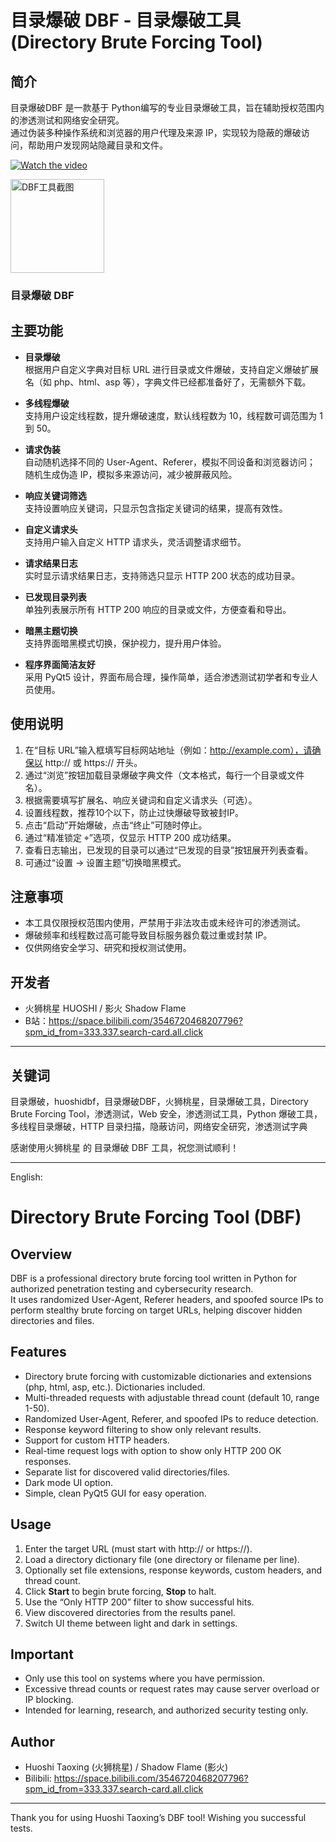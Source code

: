 # 目录爆破 DBF - 目录爆破工具 (Directory Brute Forcing Tool)

## 简介
目录爆破DBF 是一款基于 Python编写的专业目录爆破工具，旨在辅助授权范围内的渗透测试和网络安全研究。  
通过伪装多种操作系统和浏览器的用户代理及来源 IP，实现较为隐蔽的爆破访问，帮助用户发现网站隐藏目录和文件。

[![Watch the video](https://img.youtube.com/vi/OWbtPitbRQE/0.jpg)](https://www.youtube.com/watch?v=OWbtPitbRQE)

<img src="https://i.ibb.co/NdRyyYVH/DBF.png" alt="DBF工具截图" width="150"> <h3>目录爆破 DBF</h3>

## 主要功能
- **目录爆破**  
  根据用户自定义字典对目标 URL 进行目录或文件爆破，支持自定义爆破扩展名（如 php、html、asp 等），字典文件已经都准备好了，无需额外下载。
  
- **多线程爆破**  
  支持用户设定线程数，提升爆破速度，默认线程数为 10，线程数可调范围为 1 到 50。
  
- **请求伪装**  
  自动随机选择不同的 User-Agent、Referer，模拟不同设备和浏览器访问；  
  随机生成伪造 IP，模拟多来源访问，减少被屏蔽风险。
  
- **响应关键词筛选**  
  支持设置响应关键词，只显示包含指定关键词的结果，提高有效性。
  
- **自定义请求头**  
  支持用户输入自定义 HTTP 请求头，灵活调整请求细节。
  
- **请求结果日志**  
  实时显示请求结果日志，支持筛选只显示 HTTP 200 状态的成功目录。
  
- **已发现目录列表**  
  单独列表展示所有 HTTP 200 响应的目录或文件，方便查看和导出。
  
- **暗黑主题切换**  
  支持界面暗黑模式切换，保护视力，提升用户体验。
  
- **程序界面简洁友好**  
  采用 PyQt5 设计，界面布局合理，操作简单，适合渗透测试初学者和专业人员使用。

## 使用说明
1. 在“目标 URL”输入框填写目标网站地址（例如：http://example.com），请确保以 http:// 或 https:// 开头。  
2. 通过“浏览”按钮加载目录爆破字典文件（文本格式，每行一个目录或文件名）。  
3. 根据需要填写扩展名、响应关键词和自定义请求头（可选）。  
4. 设置线程数，推荐10个以下，防止过快爆破导致被封IP。  
5. 点击“启动”开始爆破，点击“终止”可随时停止。  
6. 通过“精准锁定 ⌖”选项，仅显示 HTTP 200 成功结果。  
7. 查看日志输出，已发现的目录可以通过“已发现的目录”按钮展开列表查看。  
8. 可通过“设置 -> 设置主题”切换暗黑模式。

## 注意事项
- 本工具仅限授权范围内使用，严禁用于非法攻击或未经许可的渗透测试。  
- 爆破频率和线程数过高可能导致目标服务器负载过重或封禁 IP。  
- 仅供网络安全学习、研究和授权测试使用。

## 开发者
- 火狮桃星 HUOSHI  / 影火 Shadow Flame
- B站：https://space.bilibili.com/3546720468207796?spm_id_from=333.337.search-card.all.click

---
## 关键词
目录爆破，huoshidbf，目录爆破DBF，火狮桃星，目录爆破工具，Directory Brute Forcing Tool，渗透测试，Web 安全，渗透测试工具，Python 爆破工具，多线程目录爆破，HTTP 目录扫描，隐蔽访问，网络安全研究，渗透测试字典

感谢使用火狮桃星 的 目录爆破 DBF 工具，祝您测试顺利！

---

English:

# Directory Brute Forcing Tool (DBF)

## Overview
DBF is a professional directory brute forcing tool written in Python for authorized penetration testing and cybersecurity research.  
It uses randomized User-Agent, Referer headers, and spoofed source IPs to perform stealthy brute forcing on target URLs, helping discover hidden directories and files.

## Features
- Directory brute forcing with customizable dictionaries and extensions (php, html, asp, etc.). Dictionaries included.
- Multi-threaded requests with adjustable thread count (default 10, range 1-50).
- Randomized User-Agent, Referer, and spoofed IPs to reduce detection.
- Response keyword filtering to show only relevant results.
- Support for custom HTTP headers.
- Real-time request logs with option to show only HTTP 200 OK responses.
- Separate list for discovered valid directories/files.
- Dark mode UI option.
- Simple, clean PyQt5 GUI for easy operation.

## Usage
1. Enter the target URL (must start with http:// or https://).  
2. Load a directory dictionary file (one directory or filename per line).  
3. Optionally set file extensions, response keywords, custom headers, and thread count.  
4. Click **Start** to begin brute forcing, **Stop** to halt.  
5. Use the “Only HTTP 200” filter to show successful hits.  
6. View discovered directories from the results panel.  
7. Switch UI theme between light and dark in settings.

## Important
- Only use this tool on systems where you have permission.  
- Excessive thread counts or request rates may cause server overload or IP blocking.  
- Intended for learning, research, and authorized security testing only.

## Author
- Huoshi Taoxing (火狮桃星) / Shadow Flame (影火)  
- Bilibili: https://space.bilibili.com/3546720468207796?spm_id_from=333.337.search-card.all.click

---

Thank you for using Huoshi Taoxing’s DBF tool! Wishing you successful tests.